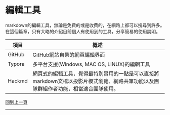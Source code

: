# 編輯工具

markdown的編輯工具，無論是免費的或是收費的，在網路上都可以搜尋到許多。
在這個篇章，只有大略的介紹目前個人有使用到的工具，分享簡易的使用說明。



| 項目   | 概述                                                         |
| ------ | ------------------------------------------------------------ |
| GitHub | GitHub網站自帶的網頁編輯界面                                 |
| Typora | 多平台支援(Windows, MAC OS, LINUX)的編輯工具                 |
| Hackmd | 網頁式的編輯工具，覺得最特別實用的一點是可以直接將markdown文檔以投影片模式瀏覽、網路共筆功能以及團隊群組作者功能，相當適合團隊使用。 |



[回到上一頁](markdown.md)

---

